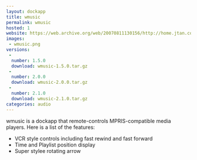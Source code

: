 ```yaml
---
layout: dockapp
title: wmusic
permalink: wmusic
hosted: 1
website: https://web.archive.org/web/20070811130156/http://home.jtan.com:80/~john/wmusic/
images:
 - wmusic.png
versions:
 -
  number: 1.5.0
  download: wmusic-1.5.0.tar.gz
 -
  number: 2.0.0
  download: wmusic-2.0.0.tar.gz
 -
  number: 2.1.0
  download: wmusic-2.1.0.tar.gz
categories: audio
---
```

wmusic is a dockapp that remote-controls MPRIS-compatible media players. Here
is a list of the features:

- VCR style controls including fast rewind and fast forward
- Time and Playlist position display
- Super stylee rotating arrow
